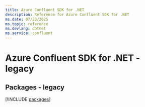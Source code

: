 ```yaml
---
title: Azure Confluent SDK for .NET
description: Reference for Azure Confluent SDK for .NET
ms.date: 07/23/2025
ms.topic: reference
ms.devlang: dotnet
ms.service: confluent
---
```

# Azure Confluent SDK for .NET - legacy
## Packages - legacy
[!INCLUDE [packages](confluent-index.md)]
